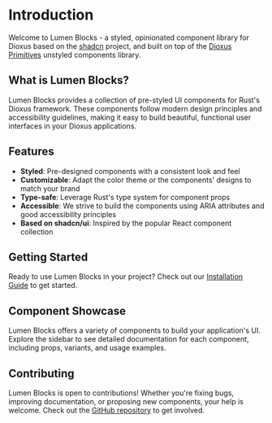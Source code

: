# Introduction

Welcome to Lumen Blocks - a styled, opinionated component library for Dioxus based on the [shadcn](https://ui.shadcn.com) project, and built on top of the [Dioxus Primitives](https://github.com/DioxusLabs/components) unstyled components library.

## What is Lumen Blocks?

Lumen Blocks provides a collection of pre-styled UI components for Rust's Dioxus framework. These components follow modern design principles and accessibility guidelines, making it easy to build beautiful, functional user interfaces in your Dioxus applications.

## Features

- **Styled**: Pre-designed components with a consistent look and feel
- **Customizable**: Adapt the color theme or the components' designs to match your brand
- **Type-safe**: Leverage Rust's type system for component props
- **Accessible**: We strive to build the components using ARIA attributes and good accessibility principles
- **Based on shadcn/ui**: Inspired by the popular React component collection

## Getting Started

Ready to use Lumen Blocks in your project? Check out our [Installation Guide](installation/index.md) to get started.

## Component Showcase

Lumen Blocks offers a variety of components to build your application's UI. Explore the sidebar to see detailed documentation for each component, including props, variants, and usage examples.

## Contributing

Lumen Blocks is open to contributions! Whether you're fixing bugs, improving documentation, or proposing new components, your help is welcome. Check out the [GitHub repository](https://github.com/Leaf-Computer/lumen-blocks) to get involved.
